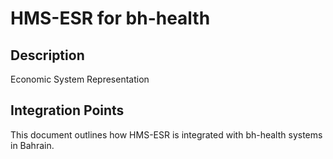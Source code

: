 # HMS-ESR for bh-health

## Description

Economic System Representation

## Integration Points

This document outlines how HMS-ESR is integrated with bh-health systems in Bahrain.
